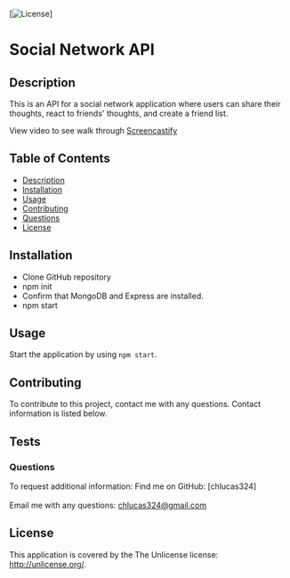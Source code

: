 
  [![License](https://img.shields.io/badge/License-Unlicense-blue.svg)]

  # Social Network API

  ## Description
  This is an API for a social network application where users can share their thoughts, react to friends' thoughts, and create a friend list.

  View video to see walk through [Screencastify](https://drive.google.com/file/d/1aajBMFUt0Whosm1c3Ggv1gDO5snSk_Iw/view)

  ## Table of Contents
  * [Description](#description)
  * [Installation](#installation)
  * [Usage](#usage)
  * [Contributing](#contributing)
  * [Questions](#questions)
  * [License](#license)
  
  ## Installation
  * Clone GitHub repository 
  * npm init 
  * Confirm that MongoDB and Express are installed. 
  * npm start

  ## Usage
  Start the application by using `npm start`.

  ## Contributing
  To contribute to this project, contact me with any questions.  Contact information is listed below.

  ## Tests
  

  ### Questions
  To request additional information: 
  Find me on GitHub: [chlucas324]<br /><br />
  Email me with any questions: chlucas324@gmail.com

  ## License
  This application is covered by the The Unlicense license: http://unlicense.org/.

